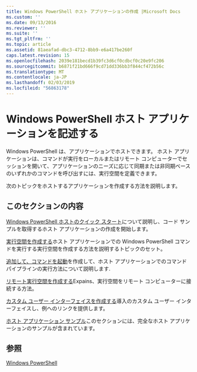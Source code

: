 ```yaml
---
title: Windows PowerShell ホスト アプリケーションの作成 |Microsoft Docs
ms.custom: ''
ms.date: 09/13/2016
ms.reviewer: ''
ms.suite: ''
ms.tgt_pltfrm: ''
ms.topic: article
ms.assetid: 81aeafad-dbc3-4712-8bb9-e6a417be260f
caps.latest.revision: 15
ms.openlocfilehash: 2039e181becd1b39fc3d6cf0cdbcf0c20e9fc206
ms.sourcegitcommit: b6871f21bd666f9cd71dd336bb3f844cf472b56c
ms.translationtype: MT
ms.contentlocale: ja-JP
ms.lasthandoff: 02/03/2019
ms.locfileid: "56863178"
---
```

# <a name="writing-a-windows-powershell-host-application"></a>Windows PowerShell ホスト アプリケーションを記述する

Windows PowerShell は、アプリケーションでホストできます。 ホスト アプリケーションは、コマンドが実行をローカルまたはリモート コンピューターでセッションを開いて、アプリケーションのニーズに応じて同期または非同期ベースのいずれかのコマンドを呼び出すには、実行空間を定義できます。

次のトピックをホストするアプリケーションを作成する方法を説明します。

## <a name="in-this-section"></a>このセクションの内容

[Windows PowerShell ホストのクイック スタート](./windows-powershell-host-quickstart.md)について説明し、コード サンプルを取得するホスト アプリケーションの作成を開始します。

[実行空間を作成する](./creating-runspaces.md)ホスト アプリケーションでの Windows PowerShell コマンドを実行する実行空間を作成する方法を説明するトピックのセット。

[追加して、コマンドを起動](./adding-and-invoking-commands.md)を作成して、ホスト アプリケーションでのコマンド パイプラインの実行方法について説明します.

[リモート実行空間を作成する](./creating-remote-runspaces.md)Expains、実行空間をリモート コンピューターに接続する方法。

[カスタム ユーザー インターフェイスを作成する](./creating-a-custom-user-interface.md)導入のカスタム ユーザー インターフェイスし、例へのリンクを提供します。

[ホスト アプリケーション サンプル](./host-application-samples.md)このセクションには、完全なホスト アプリケーションのサンプルが含まれています。

## <a name="see-also"></a>参照

[Windows PowerShell](http://msdn.microsoft.com/en-us/b41a2af3-aec1-402d-8e18-c2c26be461ff)